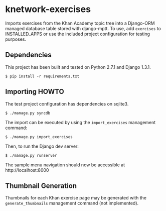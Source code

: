 knetwork-exercises
==================
Imports exercises from the Khan Academy topic tree into a Django-ORM managed
database table stored with django-mptt.  To use, add `exercises` to
INSTALLED_APPS or use the included project configuration for testing purposes.

Dependencies
------------
This project has been built and tested on Python 2.7.1 and Django 1.3.1.

    $ pip install -r requirements.txt

Importing HOWTO
---------------
The test project configuration has dependencies on sqlite3.

    $ ./manage.py syncdb

The import can be executed by using the `import_exercises` management command:

    $ ./manage.py import_exercises

Then, to run the Django dev server:

    $ ./manage.py runserver

The sample menu navigation should now be accessible at http://localhost:8000

Thumbnail Generation
--------------------
Thumbnails for each Khan exercise page may be generated with the
`generate_thumbnails` management command (not implemented).
